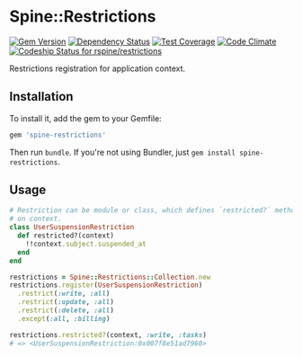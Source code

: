 # Spine::Restrictions

[![Gem Version](https://badge.fury.io/rb/spine-restrictions.svg)](http://badge.fury.io/rb/spine-restrictions)
[![Dependency Status](https://gemnasium.com/rspine/restrictions.svg)](https://gemnasium.com/rspine/restrictions)
[![Test Coverage](https://codeclimate.com/github/rspine/restrictions/badges/coverage.svg)](https://codeclimate.com/github/rspine/restrictions/coverage)
[![Code Climate](https://codeclimate.com/github/rspine/restrictions/badges/gpa.svg)](https://codeclimate.com/github/rspine/restrictions)
[![Codeship Status for rspine/restrictions](https://codeship.com/projects/7aba9590-ed84-0132-7e77-0eee9d4772fa/status?branch=master)](https://codeship.com/projects/84018)

Restrictions registration for application context.

## Installation

To install it, add the gem to your Gemfile:

```ruby
gem 'spine-restrictions'
```

Then run `bundle`. If you're not using Bundler, just `gem install spine-restrictions`.

## Usage

```ruby
# Restriction can be module or class, which defines `restricted?` method based
# on context.
class UserSuspensionRestriction
  def restricted?(context)
    !!context.subject.suspended_at
  end
end

restrictions = Spine::Restrictions::Collection.new
restrictions.register(UserSuspensionRestriction)
  .restrict(:write, :all)
  .restrict(:update, :all)
  .restrict(:delete, :all)
  .except(:all, :billing)

restrictions.restricted?(context, :write, :tasks)
# => <UserSuspensionRestriction:0x007f8e51ad7960>
```
